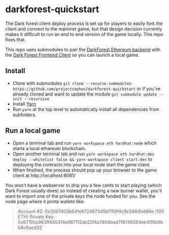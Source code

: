 # darkforest-quickstart

The Dark forest client deploy process is set up for players to easily fork the client and connect to the maininet game, but that design decision currently makes it difficult to run an end to end version of the game locally. This repo fixes that.

This repo uses submodules to pair the [DarkForest Ethereum backend](https://github.com/darkforest-eth/eth) with the [Dark Forest Frontend Client](https://github.com/darkforest-eth/client) so you can launch a local game.

## Install

- Clone with submodules `git clone --recurse-submodules https://github.com/projectsophon/darkforest-quickstart` or if you've already cloned and want to update the module `git submodule update --init --recursive`
- Install [Yarn](https://classic.yarnpkg.com/en/docs/install)
- Run `yarn` at the top level to automatically install all dependencies from subfolders.

## Run a local game

- Open a terminal tab and run `yarn workspace eth hardhat:node` which starts a local ethereum blockchain.
- Open another terminal tab and run `yarn workspace eth hardhat:dev deploy --whitelist false && yarn workspace client start:dev` to deploying the contracts into your local node start the game client.
- When finsihed, the process should pop up your browser to the game client at http://localhost:8081/

You won't have a webserver to drip you a few cents to start playing (which Dark Forest usually does) so instead of creating a new burner wallet, you'll want to import one of the private keys the node funded for you. See the node page where it prints wallets like:

> Account #2: 0x3097403b64fe672467345bf159f4c9c5464bd89e (100 ETH)
> Private Key: 0x67195c963ff445314e667112ab22f4a7404bad7f9746564eb409b9bb8c6aed32
